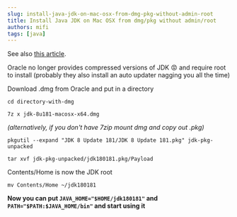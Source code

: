 ```yaml
---
slug: install-java-jdk-on-mac-osx-from-dmg-pkg-without-admin-root
title: Install Java JDK on Mac OSX from dmg/pkg without admin/root
authors: mifi
tags: [java]
---
```


See also [this article](/docs/macos/installing-pkg).

Oracle no longer provides compressed versions of JDK 😡 and require root to install (probably they also install an auto updater nagging you all the time)

<!--truncate-->

Download .dmg from Oracle and put in a directory

`cd directory-with-dmg`

`7z x jdk-8u181-macosx-x64.dmg`

*(alternatively, if you don't have 7zip mount dmg and copy out .pkg)*

`pkgutil --expand "JDK 8 Update 181/JDK 8 Update 181.pkg" jdk-pkg-unpacked`

`tar xvf jdk-pkg-unpacked/jdk180181.pkg/Payload`

Contents/Home is now the JDK root

`mv Contents/Home ~/jdk180181`

**Now you can put `JAVA_HOME="$HOME/jdk180181"` and `PATH="$PATH:$JAVA_HOME/bin"` and start using it**
